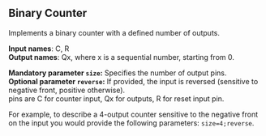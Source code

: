 ## Binary Counter

Implements a binary counter with a defined number of outputs.

**Input names**: C, R  
**Output names**: Qx, where x is a sequential number, starting from 0.

**Mandatory parameter `size`:** Specifies the number of output pins.  
**Optional parameter `reverse`:** If provided, the input is reversed (sensitive to negative front, positive otherwise).  
pins are C for counter input, Qx for outputs, R for reset input pin.

For example, to describe a 4-output counter sensitive to the negative front on the input you would provide the following parameters: `size=4;reverse`.
 
